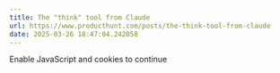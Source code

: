 ```yaml
---
title: The "think" tool from Claude
url: https://www.producthunt.com/posts/the-think-tool-from-claude
date: 2025-03-26 18:47:04.242058
---
```

Enable JavaScript and cookies to continue

